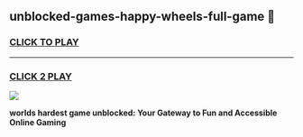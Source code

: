 
## unblocked-games-happy-wheels-full-game 👋
<h3>
<a href="https://premium.freeplayer.one?title=unblocked-games-happy-wheels-full-game&ref=14F">CLICK TO PLAY</a></h3>
<hr>

<h3>
<a href="https://premium.freeplayer.one?title=unblocked-games-happy-wheels-full-game&ref=14F">CLICK 2 PLAY</a>
  
</h3>

<a href="https://premium.freeplayer.one?title=unblocked-games-happy-wheels-full-game&ref=12F/"><img src="https://clearcache.store/games.png"></a>


**worlds hardest game unblocked: Your Gateway to Fun and Accessible Online Gaming**
